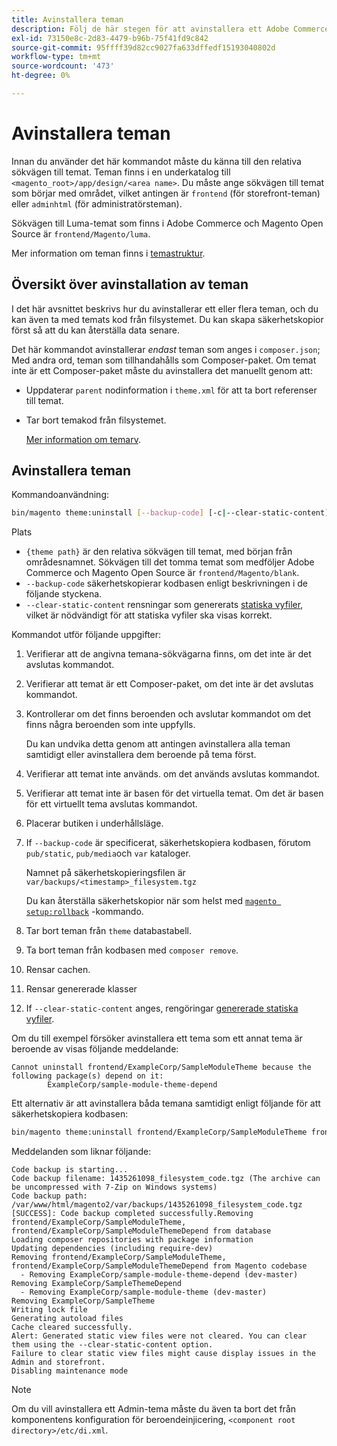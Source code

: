 ```yaml
---
title: Avinstallera teman
description: Följ de här stegen för att avinstallera ett Adobe Commerce- eller Magento Open Source-tema.
exl-id: 73150e8c-2d83-4479-b96b-75f41fd9c842
source-git-commit: 95ffff39d82cc9027fa633dffedf15193040802d
workflow-type: tm+mt
source-wordcount: '473'
ht-degree: 0%

---
```


# Avinstallera teman

Innan du använder det här kommandot måste du känna till den relativa sökvägen till temat. Teman finns i en underkatalog till `<magento_root>/app/design/<area name>`. Du måste ange sökvägen till temat som börjar med området, vilket antingen är `frontend` (för storefront-teman) eller `adminhtml` (för administratörsteman).

Sökvägen till Luma-temat som finns i Adobe Commerce och Magento Open Source är `frontend/Magento/luma`.

Mer information om teman finns i [temastruktur](https://developer.adobe.com/commerce/frontend-core/guide/themes/structure/).

## Översikt över avinstallation av teman

I det här avsnittet beskrivs hur du avinstallerar ett eller flera teman, och du kan även ta med temats kod från filsystemet. Du kan skapa säkerhetskopior först så att du kan återställa data senare.

Det här kommandot avinstallerar *endast* teman som anges i `composer.json`; Med andra ord, teman som tillhandahålls som Composer-paket. Om temat inte är ett Composer-paket måste du avinstallera det manuellt genom att:

* Uppdaterar `parent` nodinformation i `theme.xml` för att ta bort referenser till temat.
* Tar bort temakod från filsystemet.

   [Mer information om temarv](https://developer.adobe.com/commerce/frontend-core/guide/themes/inheritance/).

## Avinstallera teman

Kommandoanvändning:

```bash
bin/magento theme:uninstall [--backup-code] [-c|--clear-static-content] {theme path} ... {theme path}
```

Plats

* `{theme path}` är den relativa sökvägen till temat, med början från områdesnamnet. Sökvägen till det tomma temat som medföljer Adobe Commerce och Magento Open Source är `frontend/Magento/blank`.
* `--backup-code` säkerhetskopierar kodbasen enligt beskrivningen i de följande styckena.
* `--clear-static-content` rensningar som genererats [statiska vyfiler](../../configuration/cli/static-view-file-deployment.md), vilket är nödvändigt för att statiska vyfiler ska visas korrekt.

Kommandot utför följande uppgifter:

1. Verifierar att de angivna temana-sökvägarna finns, om det inte är det avslutas kommandot.
1. Verifierar att temat är ett Composer-paket, om det inte är det avslutas kommandot.
1. Kontrollerar om det finns beroenden och avslutar kommandot om det finns några beroenden som inte uppfylls.

   Du kan undvika detta genom att antingen avinstallera alla teman samtidigt eller avinstallera dem beroende på tema först.

1. Verifierar att temat inte används. om det används avslutas kommandot.
1. Verifierar att temat inte är basen för det virtuella temat. Om det är basen för ett virtuellt tema avslutas kommandot.
1. Placerar butiken i underhållsläge.
1. If `--backup-code` är specificerat, säkerhetskopiera kodbasen, förutom `pub/static`, `pub/media`och `var` kataloger.

   Namnet på säkerhetskopieringsfilen är `var/backups/<timestamp>_filesystem.tgz`

   Du kan återställa säkerhetskopior när som helst med [`magento setup:rollback`](uninstall-modules.md#roll-back-the-file-system-database-or-media-files) -kommando.

1. Tar bort teman från `theme` databastabell.
1. Ta bort teman från kodbasen med `composer remove`.
1. Rensar cachen.
1. Rensar genererade klasser
1. If `--clear-static-content` anges, rengöringar [genererade statiska vyfiler](../../configuration/cli/static-view-file-deployment.md).

Om du till exempel försöker avinstallera ett tema som ett annat tema är beroende av visas följande meddelande:

```terminal
Cannot uninstall frontend/ExampleCorp/SampleModuleTheme because the following package(s) depend on it:
        ExampleCorp/sample-module-theme-depend
```

Ett alternativ är att avinstallera båda temana samtidigt enligt följande för att säkerhetskopiera kodbasen:

```bash
bin/magento theme:uninstall frontend/ExampleCorp/SampleModuleTheme frontend/ExampleCorp/SampleModuleThemeDepend --backup-code
```

Meddelanden som liknar följande:

```terminal
Code backup is starting...
Code backup filename: 1435261098_filesystem_code.tgz (The archive can be uncompressed with 7-Zip on Windows systems)
Code backup path: /var/www/html/magento2/var/backups/1435261098_filesystem_code.tgz
[SUCCESS]: Code backup completed successfully.Removing frontend/ExampleCorp/SampleModuleTheme, frontend/ExampleCorp/SampleModuleThemeDepend from database
Loading composer repositories with package information
Updating dependencies (including require-dev)
Removing frontend/ExampleCorp/SampleModuleTheme, frontend/ExampleCorp/SampleModuleThemeDepend from Magento codebase
  - Removing ExampleCorp/sample-module-theme-depend (dev-master)
Removing ExampleCorp/SampleThemeDepend
  - Removing ExampleCorp/sample-module-theme (dev-master)
Removing ExampleCorp/SampleTheme
Writing lock file
Generating autoload files
Cache cleared successfully.
Alert: Generated static view files were not cleared. You can clear them using the --clear-static-content option.
Failure to clear static view files might cause display issues in the Admin and storefront.
Disabling maintenance mode
```

>[!NOTE]
>
>Om du vill avinstallera ett Admin-tema måste du även ta bort det från komponentens konfiguration för beroendeinjicering, `<component root directory>/etc/di.xml`.
